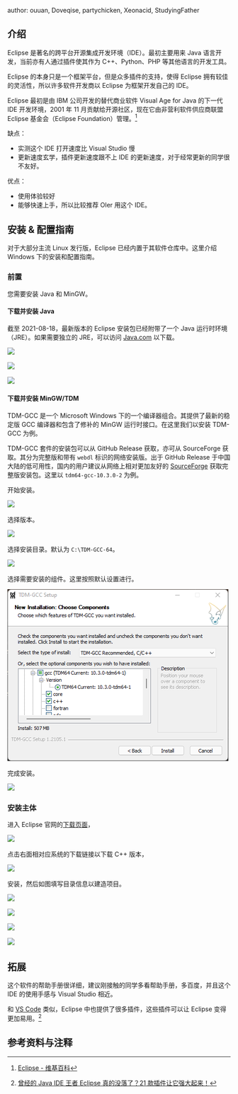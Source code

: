 author: ouuan, Doveqise, partychicken, Xeonacid, StudyingFather

## 介绍

Eclipse 是著名的跨平台开源集成开发环境（IDE）。最初主要用来 Java 语言开发，当前亦有人通过插件使其作为 C++、Python、PHP 等其他语言的开发工具。

Eclipse 的本身只是一个框架平台，但是众多插件的支持，使得 Eclipse 拥有较佳的灵活性，所以许多软件开发商以 Eclipse 为框架开发自己的 IDE。

Eclipse 最初是由 IBM 公司开发的替代商业软件 Visual Age for Java 的下一代 IDE 开发环境，2001 年 11 月贡献给开源社区，现在它由非营利软件供应商联盟 Eclipse 基金会（Eclipse Foundation）管理。[^ref1]

缺点：

- 实测这个 IDE 打开速度比 Visual Studio 慢
- 更新速度玄学，插件更新速度跟不上 IDE 的更新速度，对于经常更新的同学很不友好。

优点：

- 使用体验较好
- 能够快速上手，所以比较推荐 OIer 用这个 IDE。

## 安装 & 配置指南

对于大部分主流 Linux 发行版，Eclipse 已经内置于其软件仓库中。这里介绍 Windows 下的安装和配置指南。

### 前置

您需要安装 Java 和 MinGW。

#### 下载并安装 Java

截至 2021-08-18，最新版本的 Eclipse 安装包已经附带了一个 Java 运行时环境（JRE）。如果需要独立的 JRE，可以访问 [Java.com](https://www.java.com) 以下载。

![](./images/eclipse1-1.png)

![](./images/eclipse1-2.png)

![](./images/eclipse1-3.png)

#### 下载并安装 MinGW/TDM

TDM-GCC 是一个 Microsoft Windows 下的一个编译器组合。其提供了最新的稳定版 GCC 编译器和包含了修补的 MinGW 运行时接口。在这里我们以安装 TDM-GCC 为例。

TDM-GCC 套件的安装包可以从 GitHub Release 获取，亦可从 SourceForge 获取。其分为完整版和带有 `webdl` 标识的网络安装版。出于 GitHub Release 于中国大陆的低可用性，国内的用户建议从网络上相对更加友好的 [SourceForge](https://sourceforge.net/projects/tdm-gcc/) 获取完整版安装包。这里以 `tdm64-gcc-10.3.0-2` 为例。

开始安装。

![](./images/eclipse1-4.png)

选择版本。

![](./images/eclipse1-5.png)

选择安装目录。默认为 `C:\TDM-GCC-64`。

![](./images/eclipse1-6.png)

选择需要安装的组件。这里按照默认设置进行。

![](./images/eclipse1-9.png)

完成安装。

![](./images/eclipse1-8.png)

### 安装主体

进入 Eclipse 官网的[下载页面](https://www.eclipse.org/downloads/)，

![](./images/eclipse2.png)

点击右面相对应系统的下载链接以下载 C++ 版本，

![](./images/eclipse3.png)

安装，然后如图填写目录信息以建造项目。

![](./images/eclipse4.png)

![](./images/eclipse5.png)

![](./images/eclipse6.png)

![](./images/eclipse7.png)

## 拓展

这个软件的帮助手册很详细，建议刚接触的同学多看帮助手册，多百度，并且这个 IDE 的使用手感与 Visual Studio 相近。

和 [VS Code](./vscode.md) 类似，Eclipse 中也提供了很多插件，这些插件可以让 Eclipse 变得更加易用。[^ref2]

## 参考资料与注释

[^ref1]: [Eclipse - 维基百科](https://zh.wikipedia.org/wiki/Eclipse)

[^ref2]: [曾经的 Java IDE 王者 Eclipse 真的没落了？21 款插件让它强大起来！](https://blog.csdn.net/csdnnews/article/details/78495979)
